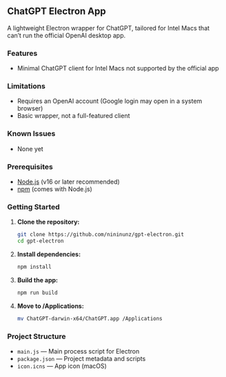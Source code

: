 ## ChatGPT Electron App

A lightweight Electron wrapper for ChatGPT, tailored for Intel Macs that can’t run the official OpenAI desktop app.

### Features
- Minimal ChatGPT client for Intel Macs not supported by the official app

### Limitations
- Requires an OpenAI account (Google login may open in a system browser)
- Basic wrapper, not a full-featured client

### Known Issues
- None yet

### Prerequisites
- [Node.js](https://nodejs.org/) (v16 or later recommended)
- [npm](https://www.npmjs.com/) (comes with Node.js)

### Getting Started

1. **Clone the repository:**
   ```bash
   git clone https://github.com/nininunz/gpt-electron.git
   cd gpt-electron
   ```
2. **Install dependencies:**
   ```bash
   npm install
   ```
3. **Build the app:**
   ```bash
   npm run build
   ```
4. **Move to /Applications:**
   ```bash
   mv ChatGPT-darwin-x64/ChatGPT.app /Applications
   ```

### Project Structure
- `main.js` — Main process script for Electron
- `package.json` — Project metadata and scripts
- `icon.icns` — App icon (macOS)